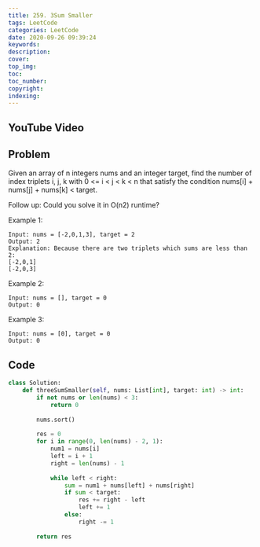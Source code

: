 ```yaml
---
title: 259. 3Sum Smaller
tags: LeetCode
categories: LeetCode
date: 2020-09-26 09:39:24
keywords:
description:
cover:
top_img:
toc:
toc_number:
copyright:
indexing:
---
```

## YouTube Video


## Problem
Given an array of n integers nums and an integer target, find the number of index triplets i, j, k with 0 <= i < j < k < n that satisfy the condition nums[i] + nums[j] + nums[k] < target.

Follow up: Could you solve it in O(n2) runtime?

 

Example 1:
```
Input: nums = [-2,0,1,3], target = 2
Output: 2
Explanation: Because there are two triplets which sums are less than 2:
[-2,0,1]
[-2,0,3]
```
Example 2:
```
Input: nums = [], target = 0
Output: 0
```
Example 3:
```
Input: nums = [0], target = 0
Output: 0
```
## Code
```python
class Solution:
    def threeSumSmaller(self, nums: List[int], target: int) -> int:
        if not nums or len(nums) < 3:
            return 0
        
        nums.sort()
        
        res = 0
        for i in range(0, len(nums) - 2, 1):
            num1 = nums[i]
            left = i + 1
            right = len(nums) - 1
            
            while left < right:
                sum = num1 + nums[left] + nums[right]
                if sum < target:
                    res += right - left
                    left += 1
                else:
                    right -= 1
        
        return res
```